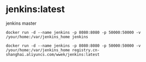 # jenkins:latest
jenkins master

```
docker run -d --name jenkins -p 8080:8080 -p 50000:50000 -v /your/home:/var/jenkins_home jenkins
```
```
docker run -d --name jenkins -p 8080:8080 -p 50000:50000 -v /your/home:/var/jenkins_home registry.cn-shanghai.aliyuncs.com/wwek/jenkins:latest
```